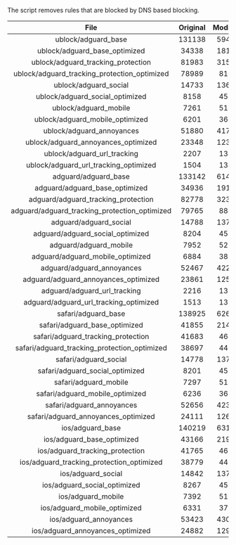 The script removes rules that are blocked by DNS based blocking.


| File | Original | Modified |
|:----:|:-----:|:-----:|
| ublock/adguard_base | 131138 | 59404 |
| ublock/adguard_base_optimized | 34338 | 18162 |
| ublock/adguard_tracking_protection | 81983 | 31577 |
| ublock/adguard_tracking_protection_optimized | 78989 | 8101 |
| ublock/adguard_social | 14733 | 13667 |
| ublock/adguard_social_optimized | 8158 | 4539 |
| ublock/adguard_mobile | 7261 | 5109 |
| ublock/adguard_mobile_optimized | 6201 | 3652 |
| ublock/adguard_annoyances | 51880 | 41760 |
| ublock/adguard_annoyances_optimized | 23348 | 12315 |
| ublock/adguard_url_tracking | 2207 | 1346 |
| ublock/adguard_url_tracking_optimized | 1504 | 1343 |
| adguard/adguard_base | 133142 | 61462 |
| adguard/adguard_base_optimized | 34936 | 19193 |
| adguard/adguard_tracking_protection | 82778 | 32314 |
| adguard/adguard_tracking_protection_optimized | 79765 | 8822 |
| adguard/adguard_social | 14788 | 13727 |
| adguard/adguard_social_optimized | 8204 | 4585 |
| adguard/adguard_mobile | 7952 | 5292 |
| adguard/adguard_mobile_optimized | 6884 | 3828 |
| adguard/adguard_annoyances | 52467 | 42268 |
| adguard/adguard_annoyances_optimized | 23861 | 12593 |
| adguard/adguard_url_tracking | 2216 | 1354 |
| adguard/adguard_url_tracking_optimized | 1513 | 1351 |
| safari/adguard_base | 138925 | 62686 |
| safari/adguard_base_optimized | 41855 | 21466 |
| safari/adguard_tracking_protection | 41683 | 4620 |
| safari/adguard_tracking_protection_optimized | 38697 | 4470 |
| safari/adguard_social | 14778 | 13711 |
| safari/adguard_social_optimized | 8201 | 4572 |
| safari/adguard_mobile | 7297 | 5150 |
| safari/adguard_mobile_optimized | 6236 | 3687 |
| safari/adguard_annoyances | 52656 | 42374 |
| safari/adguard_annoyances_optimized | 24111 | 12675 |
| ios/adguard_base | 140219 | 63196 |
| ios/adguard_base_optimized | 43166 | 21973 |
| ios/adguard_tracking_protection | 41765 | 4628 |
| ios/adguard_tracking_protection_optimized | 38779 | 4478 |
| ios/adguard_social | 14842 | 13749 |
| ios/adguard_social_optimized | 8267 | 4592 |
| ios/adguard_mobile | 7392 | 5194 |
| ios/adguard_mobile_optimized | 6331 | 3728 |
| ios/adguard_annoyances | 53423 | 43032 |
| ios/adguard_annoyances_optimized | 24882 | 12997 |
